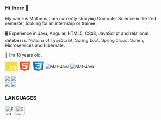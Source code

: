 ### Hi there 👋

My name is Matheus, I am currently studying Computer Science in the 2nd semester, looking for an internship or trainee.
  
  🖥 Experience in Java, Angular, HTML5, CSS3, JavaScript and relational databases.
  Notions of TypeScript, Spring Boot, Spring Cloud, Scrum, Microservices and Hibernate. 

🎂 I’m 18 years old.

<div>
  <img align="center" alt="Mat-Js" height="30" width="40" src="https://raw.githubusercontent.com/devicons/devicon/master/icons/javascript/javascript-plain.svg">  
  <img align="center" alt="Mat-HTML" height="30" width="40" src="https://raw.githubusercontent.com/devicons/devicon/master/icons/html5/html5-original.svg">
  <img align="center" alt="Mat-CSS" height="30" width="40" src="https://raw.githubusercontent.com/devicons/devicon/master/icons/css3/css3-original.svg">
  <img align="center" alt="Mat-Java" height="30" width="40" src="https://cdn-icons-png.flaticon.com/512/226/226777.png">
  <img align="center" alt="Mat-Java" height="30" width="40" src="https://angular.io/assets/images/logos/angularjs/AngularJS-Shield.svg">
</div> <br>

<div>
  <a href="https://github.com/matheusFDC">
  <img height="180em" src="https://github-readme-stats.vercel.app/api?username=matheusFDC&show_icons=true&theme=dark&include_all_commits=true&count_private=true"/>
    <img height="180em" src="https://github-readme-stats.vercel.app/api/top-langs/?username=matheusFDC&layout=compact&langs_count=7&theme=dark"/>
</div>
  
<div>
  <a href = "mailto:feitosa.matheus3@gmail.com"><img src="https://img.shields.io/badge/-Gmail-%23333?style=for-the-badge&logo=gmail&logoColor=white" target="_blank"></a>             <a href="https://www.linkedin.com/in/matheusfeitosac/" target="_blank" ><img src="https://img.shields.io/badge/-LinkedIn-%230077B5?style=for-the-badge&logo=linkedin&logoColor=white" target="_blank"></a>
</div>
  
### __LANGUAGES__
</div>
<div style="display: inline-block">
<img src="https://img.icons8.com/color/48/000000/brazil-circular.png" height="30" width="30" title="Português"/>
<img src="https://img.icons8.com/color/48/000000/usa-circular.png" height="30" width="30" title="English"/>
</div>


